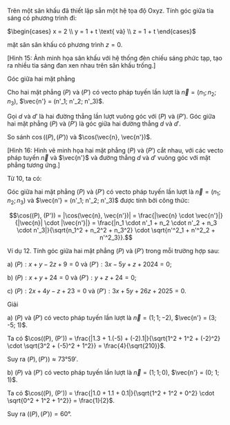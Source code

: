 Trên một sân khấu đã thiết lập sẵn một hệ tọa độ Oxyz. Tính góc giữa tia sáng có phương trình đi:

$\begin{cases}
x = 2 \\
y = 1 + t \text{ và} \\
z = 1 + t
\end{cases}$

mặt sân sân khấu có phương trình $z = 0$.

[Hình 15: Ảnh minh họa sân khấu với hệ thống đèn chiếu sáng phức tạp, tạo ra nhiều tia sáng đan xen nhau trên sân khấu trống.]

Góc giữa hai mặt phẳng

Cho hai mặt phẳng $(P)$ và $(P')$ có vecto pháp tuyến lần lượt là $\vec{n} = (n_1; n_2; n_3)$, $\vec{n'} = (n'_1; n'_2; n'_3)$.

Gọi $d$ và $d'$ là hai đường thẳng lần lượt vuông góc với $(P)$ và $(P')$. Góc giữa hai mặt phẳng $(P)$ và $(P')$ là góc giữa hai đường thẳng $d$ và $d'$.

So sánh $\cos((P), (P'))$ và $\cos(\vec{n}, \vec{n'})$.

[Hình 16: Hình vẽ minh họa hai mặt phẳng $(P)$ và $(P')$ cắt nhau, với các vecto pháp tuyến $\vec{n}$ và $\vec{n'}$ và đường thẳng $d$ và $d'$ vuông góc với mặt phẳng tương ứng.]

Từ 10, ta có:

Góc giữa hai mặt phẳng $(P)$ và $(P')$ có vecto pháp tuyến lần lượt là $\vec{n} = (n_1; n_2; n_3)$ và $\vec{n'} = (n'_1; n'_2; n'_3)$ được tính bởi công thức:

$$\cos((P), (P')) = |\cos(\vec{n}, \vec{n'})| = \frac{|\vec{n} \cdot \vec{n'}|}{|\vec{n}| \cdot |\vec{n'}|} = \frac{|n_1 \cdot n'_1 + n_2 \cdot n'_2 + n_3 \cdot n'_3|}{\sqrt{n_1^2 + n_2^2 + n_3^2} \cdot \sqrt{n'^2_1 + n'^2_2 + n'^2_3}}.$$

Ví dụ 12. Tính góc giữa hai mặt phẳng $(P)$ và $(P')$ trong mỗi trường hợp sau:

a) $(P): x + y - 2z + 9 = 0$ và $(P'): 3x - 5y + z + 2024 = 0$;

b) $(P): x + y + 24 = 0$ và $(P'): y + z + 24 = 0$;

c) $(P): 2x + 4y - z + 23 = 0$ và $(P'): 3x + 5y + 26z + 2025 = 0$.

Giải

a) $(P)$ và $(P')$ có vecto pháp tuyến lần lượt là $\vec{n} = (1; 1; -2)$, $\vec{n'} = (3; -5; 1)$.

Ta có $\cos((P), (P')) = \frac{|1.3 + 1.(-5) + (-2).1|}{\sqrt{1^2 + 1^2 + (-2)^2} \cdot \sqrt{3^2 + (-5)^2 + 1^2}} = \frac{4}{\sqrt{210}}$.

Suy ra $(P), (P')) \approx 73°59'$.

b) $(P)$ và $(P')$ có vecto pháp tuyến lần lượt là $\vec{n} = (1; 1; 0)$, $\vec{n'} = (0; 1; 1)$.

Ta có $\cos((P), (P')) = \frac{|1.0 + 1.1 + 0.1|}{\sqrt{1^2 + 1^2 + 0^2} \cdot \sqrt{0^2 + 1^2 + 1^2}} = \frac{1}{2}$.

Suy ra $((P), (P')) = 60°$.